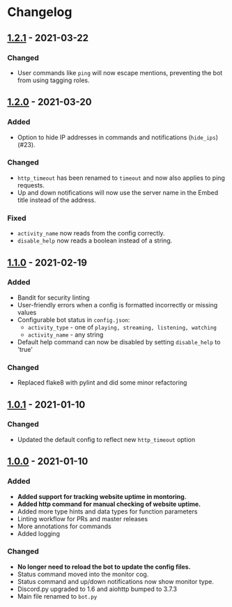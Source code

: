 # Changelog

## [1.2.1] - 2021-03-22

### Changed
- User commands like `ping` will now escape mentions, preventing the bot from using tagging roles.

## [1.2.0] - 2021-03-20

### Added
- Option to hide IP addresses in commands and notifications (`hide_ips`) (#23).

### Changed
- `http_timeout` has been renamed to `timeout` and now also applies to ping requests.
- Up and down notifications will now use the server name in the Embed title instead of the address.

### Fixed
- `activity_name` now reads from the config correctly.
- `disable_help` now reads a boolean instead of a string.

## [1.1.0] - 2021-02-19

### Added
- Bandit for security linting
- User-friendly errors when a config is formatted incorrectly or missing values
- Configurable bot status in `config.json`:
  - `activity_type` - one of `playing, streaming, listening, watching`
  - `activity_name` - any string
- Default help command can now be disabled by setting `disable_help` to 'true'

### Changed
- Replaced flake8 with pylint and did some minor refactoring

## [1.0.1] - 2021-01-10

### Changed
- Updated the default config to reflect new `http_timeout` option

## [1.0.0] - 2021-01-10

### Added
- **Added support for tracking website uptime in montoring.**
- **Added http command for manual checking of website uptime.**
- Added more type hints and data types for function parameters
- Linting workflow for PRs and master releases
- More annotations for commands
- Added logging

### Changed
- **No longer need to reload the bot to update the config files.**
- Status command moved into the monitor cog.
- Status command and up/down notifications now show monitor type.
- Discord.py upgraded to 1.6 and aiohttp bumped to 3.7.3
- Main file renamed to `bot.py`

[1.0.0]: https://github.com/finlaysawyer/discord-uptime/compare/v0.0.1...v1.0.0
[1.0.1]: https://github.com/finlaysawyer/discord-uptime/compare/v1.0.0...v1.0.1
[1.1.0]: https://github.com/finlaysawyer/discord-uptime/compare/v1.0.1...v1.1.0
[1.2.0]: https://github.com/finlaysawyer/discord-uptime/compare/v1.1.1...v1.2.0
[1.2.1]: https://github.com/finlaysawyer/discord-uptime/compare/v1.2.0...v1.2.1